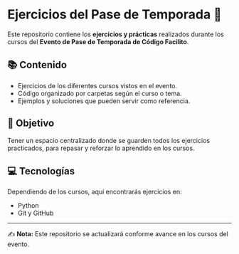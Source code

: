 # Ejercicios del Pase de Temporada 🚀

Este repositorio contiene los **ejercicios y prácticas** realizados durante los cursos del **Evento de Pase de Temporada de Código Facilito**.

## 📚 Contenido
- Ejercicios de los diferentes cursos vistos en el evento.
- Código organizado por carpetas según el curso o tema.
- Ejemplos y soluciones que pueden servir como referencia.

## 🎯 Objetivo
Tener un espacio centralizado donde se guarden todos los ejercicios practicados, para repasar y reforzar lo aprendido en los cursos.

## 💻 Tecnologías
Dependiendo de los cursos, aquí encontrarás ejercicios en:
- Python
- Git y GitHub

---

✍️ **Nota:** Este repositorio se actualizará conforme avance en los cursos del evento.
